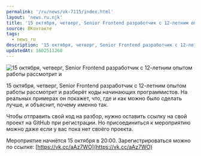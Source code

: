 ```yaml
---
permalink: '/ru/news/vk-7115/index.html'
layout: 'news.ru.njk'
title: '15 октября, четверг, Senior Frontend разработчик с 12-летним опытом работы рассмотрит и разберёт коды начинающих программистов'
source: ВКонтакте
tags:
  - news_ru
description: '15 октября, четверг, Senior Frontend разработчик с 12-летним опытом работы рассмотрит и разберёт коды начинающих программистов'
updatedAt: 1602511260
---
```

![15 октября, четверг, Senior Frontend разработчик с 12-летним опытом работы рассмотрит и](https://sun9-2.userapi.com/impg/pZKXqDtPYXJfmHpzIivmd3NRBF7mXtmjlaD0Vw/4b-jhZDgOKw.jpg?size=1280x915&quality=96&sign=b6b2901d12a3305e8a7de11620124e0a&c_uniq_tag=OWOgxS_3rHwEFcyiiqZ9fC6l5xGQA0Vo7bxFdyK6I6U&type=album)

15 октября, четверг, Senior Frontend разработчик с 12-летним опытом работы рассмотрит и разберёт коды начинающих программистов. На реальных примерах он покажет, что, где и как можно было сделать лучше, и объяснит, почему именно так.

Чтобы отправить свой код на разбор, нужно оставить ссылку на свой проект на GitHub при регистрации. Но присоединиться к мероприятию можно даже если у вас пока нет своёго проекта.

Мероприятие начнётся 15 октября в 20:00. Зарегистрироваться можно по ссылке: [https://vk.cc/aAz7WO](https://vk.cc/aAz7WO)
